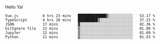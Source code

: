 Hello Ya!

<!--START_SECTION:waka-->

```text
Vue.js           6 hrs 23 mins   █████████████▒░░░░░░░░░░░   53.17 %
TypeScript       4 hrs 28 mins   █████████▒░░░░░░░░░░░░░░░   37.23 %
JSON             17 mins         ▓░░░░░░░░░░░░░░░░░░░░░░░░   02.36 %
GitIgnore file   13 mins         ▒░░░░░░░░░░░░░░░░░░░░░░░░   01.89 %
Jupyter          12 mins         ▒░░░░░░░░░░░░░░░░░░░░░░░░   01.69 %
Python           11 mins         ▒░░░░░░░░░░░░░░░░░░░░░░░░   01.53 %
```

<!--END_SECTION:waka-->
